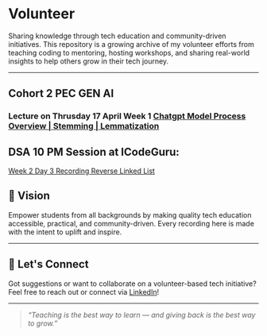 # Volunteer

Sharing knowledge through tech education and community-driven initiatives. This repository is a growing archive of my volunteer efforts from teaching coding to mentoring, hosting workshops, and sharing real-world insights to help others grow in their tech journey.

---
## Cohort 2 PEC GEN AI
### Lecture on Thrusday 17 April Week 1 [Chatgpt Model Process Overview | Stemming | Lemmatization](https://www.youtube.com/live/fr_gCCFTvGM?si=fbWpje70vHkGFlA1)
## DSA 10 PM Session at ICodeGuru:
[Week 2 Day 3 Recording Reverse Linked List](https://www.facebook.com/iCodeguru/videos/9698182506927309/)


## 🎯 Vision

Empower students from all backgrounds by making quality tech education accessible, practical, and community-driven. Every recording here is made with the intent to uplift and inspire.

---

## 🤝 Let's Connect

Got suggestions or want to collaborate on a volunteer-based tech initiative? Feel free to reach out or connect via [LinkedIn](https://www.linkedin.com/)!

---

> *“Teaching is the best way to learn — and giving back is the best way to grow.”*
